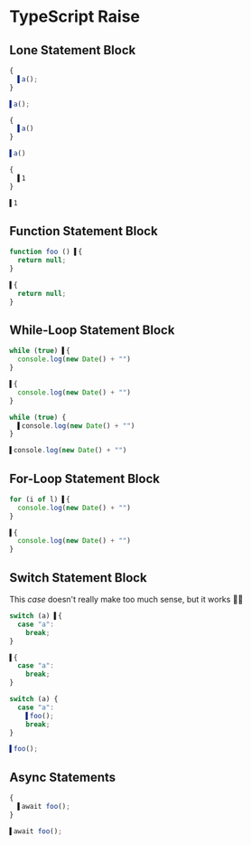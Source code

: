 # TypeScript Raise
## Lone Statement Block
```typescript
{
  ▌a();
}
```
```typescript
▌a();
```

```typescript
{
  ▌a()
}
```
```typescript
▌a()
```

```typescript
{
  ▌1
}
```
```typescript
▌1
```

## Function Statement Block
```typescript
function foo () ▌{
  return null;
}
```
```typescript
▌{
  return null;
}
```

## While-Loop Statement Block
```typescript
while (true) ▌{
  console.log(new Date() + "")
}
```
```typescript
▌{
  console.log(new Date() + "")
}
```

```typescript
while (true) {
  ▌console.log(new Date() + "")
}
```
```typescript
▌console.log(new Date() + "")
```

## For-Loop Statement Block
```typescript
for (i of l) ▌{
  console.log(new Date() + "")
}
```
```typescript
▌{
  console.log(new Date() + "")
}
```

## Switch Statement Block
This *case* doesn't really make too much sense, but it works 🤷‍♂️
```typescript
switch (a) ▌{
  case "a":
    break;
}
```
```typescript
▌{
  case "a":
    break;
}
```

```typescript
switch (a) {
  case "a":
    ▌foo();
    break;
}
```
```typescript
▌foo();
```

## Async Statements
```typescript
{
  ▌await foo();
}
```
```typescript
▌await foo();
```